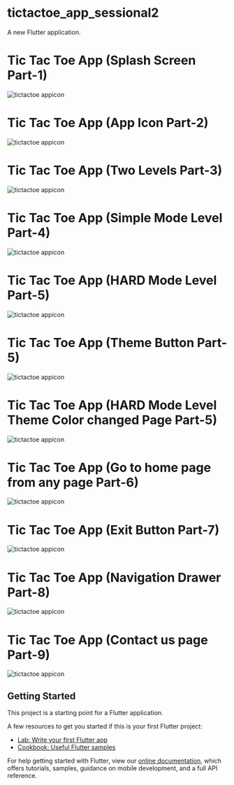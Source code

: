 # tictactoe_app_sessional2

A new Flutter application.

# Tic Tac Toe App (Splash Screen Part-1)

![tictactoe appicon](https://github.com/QuratulainSajid712/BSCS-B15-B-075-MAD/blob/main/tictactoe_app_sessional2/Screenshots/part1.PNG)

# Tic Tac Toe App (App Icon Part-2)

![tictactoe appicon](https://github.com/QuratulainSajid712/BSCS-B15-B-075-MAD/blob/main/tictactoe_app_sessional2/Screenshots/appiconpart2.PNG)

# Tic Tac Toe App (Two Levels Part-3)

![tictactoe appicon](https://github.com/QuratulainSajid712/BSCS-B15-B-075-MAD/blob/main/tictactoe_app_sessional2/Screenshots/part3.PNG)

# Tic Tac Toe App (Simple Mode Level Part-4)

![tictactoe appicon](https://github.com/QuratulainSajid712/BSCS-B15-B-075-MAD/blob/main/tictactoe_app_sessional2/Screenshots/simplemodepart4.PNG)

# Tic Tac Toe App (HARD Mode Level Part-5)

![tictactoe appicon](https://github.com/QuratulainSajid712/BSCS-B15-B-075-MAD/blob/main/tictactoe_app_sessional2/Screenshots/hardmodepart5.PNG)

# Tic Tac Toe App (Theme Button Part-5)

![tictactoe appicon](https://github.com/QuratulainSajid712/BSCS-B15-B-075-MAD/blob/main/tictactoe_app_sessional2/Screenshots/theme%20button.PNG)

# Tic Tac Toe App (HARD Mode Level Theme Color changed Page  Part-5)

![tictactoe appicon](https://github.com/QuratulainSajid712/BSCS-B15-B-075-MAD/blob/main/tictactoe_app_sessional2/Screenshots/chnge%20theme.PNG)

# Tic Tac Toe App (Go to home page from any page Part-6)

![tictactoe appicon](https://github.com/QuratulainSajid712/BSCS-B15-B-075-MAD/blob/main/tictactoe_app_sessional2/Screenshots/part6.PNG)

# Tic Tac Toe App (Exit Button Part-7)

![tictactoe appicon](https://github.com/QuratulainSajid712/BSCS-B15-B-075-MAD/blob/main/tictactoe_app_sessional2/Screenshots/exitpart7.PNG)

# Tic Tac Toe App (Navigation Drawer Part-8)

![tictactoe appicon](https://github.com/QuratulainSajid712/BSCS-B15-B-075-MAD/blob/main/tictactoe_app_sessional2/Screenshots/part8.PNG)

# Tic Tac Toe App (Contact us page Part-9)

![tictactoe appicon](https://github.com/QuratulainSajid712/BSCS-B15-B-075-MAD/blob/main/tictactoe_app_sessional2/Screenshots/part9.PNG)


## Getting Started

This project is a starting point for a Flutter application.

A few resources to get you started if this is your first Flutter project:

- [Lab: Write your first Flutter app](https://flutter.dev/docs/get-started/codelab)
- [Cookbook: Useful Flutter samples](https://flutter.dev/docs/cookbook)

For help getting started with Flutter, view our
[online documentation](https://flutter.dev/docs), which offers tutorials,
samples, guidance on mobile development, and a full API reference.
